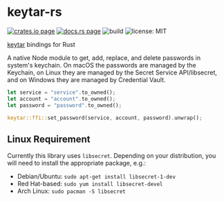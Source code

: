 # keytar-rs

[![crates.io page](https://img.shields.io/crates/v/keytar.svg)](https://crates.io/crates/keytar)
[![docs.rs page](https://docs.rs/keytar/badge.svg)](https://docs.rs/keytar/)
![build](https://github.com/stoically/keytar/workflows/build/badge.svg)
![license: MIT](https://img.shields.io/crates/l/keytar.svg)

[keytar](https://github.com/atom/node-keytar) bindings for Rust

A native Node module to get, add, replace, and delete passwords in system's keychain. On macOS the passwords are managed by the Keychain, on Linux they are managed by the Secret Service API/libsecret, and on Windows they are managed by Credential Vault.

```rust
let service = "service".to_owned();
let account = "account".to_owned();
let password = "password".to_owned();

keytar::ffi::set_password(service, account, password).unwrap();
```

## Linux Requirement

Currently this library uses `libsecret`. Depending on your distribution,
you will need to install the appropriate package, e.g.:

- Debian/Ubuntu: `sudo apt-get install libsecret-1-dev`
- Red Hat-based: `sudo yum install libsecret-devel`
- Arch Linux: `sudo pacman -S libsecret`
